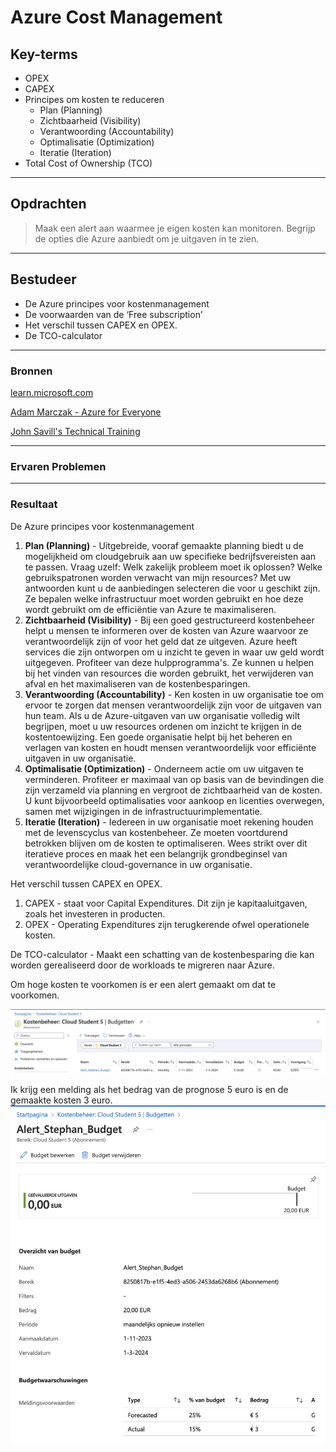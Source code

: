 # Azure Cost Management

## Key-terms
- OPEX
- CAPEX
- Principes om kosten te reduceren
  - Plan (Planning)
  - Zichtbaarheid (Visibility)
  - Verantwoording (Accountability)
  - Optimalisatie (Optimization)
  - Iteratie (Iteration)
- Total Cost of Ownership (TCO)
---
## Opdrachten
>Maak een alert aan waarmee je eigen kosten kan monitoren.
>Begrijp de opties die Azure aanbiedt om je uitgaven in te zien.
---

## Bestudeer
- De Azure principes voor kostenmanagement
- De voorwaarden van de ‘Free subscription’
- Het verschil tussen CAPEX en OPEX.
- De TCO-calculator

---

### Bronnen

[learn.microsoft.com](https://learn.microsoft.com/nl-nl/azure/cost-management-billing/costs/cost-mgt-best-practices)

[Adam Marczak - Azure for Everyone](https://www.youtube.com/watch?v=7KEygnLtRyE)

[John Savill's Technical Training](https://www.youtube.com/watch?v=pE-bf8i5blU)

---

### Ervaren Problemen

---
### Resultaat

De Azure principes voor kostenmanagement
  1. **Plan (Planning)** - Uitgebreide, vooraf gemaakte planning biedt u de mogelijkheid om cloudgebruik aan uw specifieke bedrijfsvereisten aan te passen. Vraag uzelf: Welk zakelijk probleem moet ik oplossen? Welke gebruikspatronen worden verwacht van mijn resources? Met uw antwoorden kunt u de aanbiedingen selecteren die voor u geschikt zijn. Ze bepalen welke infrastructuur moet worden gebruikt en hoe deze wordt gebruikt om de efficiëntie van Azure te maximaliseren.
  2. **Zichtbaarheid (Visibility)** - Bij een goed gestructureerd kostenbeheer helpt u mensen te informeren over de kosten van Azure waarvoor ze verantwoordelijk zijn of voor het geld dat ze uitgeven. Azure heeft services die zijn ontworpen om u inzicht te geven in waar uw geld wordt uitgegeven. Profiteer van deze hulpprogramma's. Ze kunnen u helpen bij het vinden van resources die worden gebruikt, het verwijderen van afval en het maximaliseren van de kostenbesparingen.
  3. **Verantwoording (Accountability)** - Ken kosten in uw organisatie toe om ervoor te zorgen dat mensen verantwoordelijk zijn voor de uitgaven van hun team. Als u de Azure-uitgaven van uw organisatie volledig wilt begrijpen, moet u uw resources ordenen om inzicht te krijgen in de kostentoewijzing. Een goede organisatie helpt bij het beheren en verlagen van kosten en houdt mensen verantwoordelijk voor efficiënte uitgaven in uw organisatie.
  4. **Optimalisatie (Optimization)** - Onderneem actie om uw uitgaven te verminderen. Profiteer er maximaal van op basis van de bevindingen die zijn verzameld via planning en vergroot de zichtbaarheid van de kosten. U kunt bijvoorbeeld optimalisaties voor aankoop en licenties overwegen, samen met wijzigingen in de infrastructuurimplementatie.
  5. **Iteratie (Iteration)** - Iedereen in uw organisatie moet rekening houden met de levenscyclus van kostenbeheer. Ze moeten voortdurend betrokken blijven om de kosten te optimaliseren. Wees strikt over dit iteratieve proces en maak het een belangrijk grondbeginsel van verantwoordelijke cloud-governance in uw organisatie.



Het verschil tussen CAPEX en OPEX.
  1. CAPEX - staat voor Capital Expenditures. Dit zijn je kapitaaluitgaven, zoals het investeren in producten.
  2. OPEX - Operating Expenditures zijn terugkerende ofwel operationele kosten.

De TCO-calculator
    - Maakt een schatting van de kostenbesparing die kan worden gerealiseerd door de workloads te migreren naar Azure.


Om hoge kosten te voorkomen is er een alert gemaakt om dat te voorkomen. 

![afbeeldingAlertBudgetAzure](../00_includes/04_Azure_1/02_Azure_Cost_Management/AlertBudgetAzure.png)

Ik krijg een melding als het bedrag van de prognose 5 euro is en de gemaakte kosten 3 euro.
![afbeeldingAlertStephanBudget](../00_includes/04_Azure_1/02_Azure_Cost_Management/Alert_Stephan_Budget.png)


